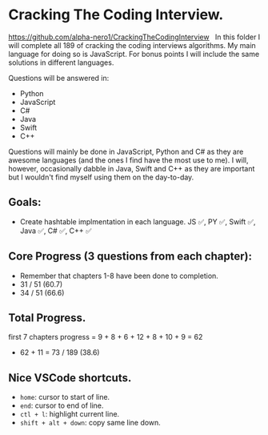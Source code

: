 # Cracking The Coding Interview.
https://github.com/alpha-nero1/CrackingTheCodingInterview
&nbsp;
In this folder I will complete all 189 of cracking the coding interviews algorithms. My main language for doing so is JavaScript. For bonus points I will include the same solutions in different languages.

Questions will be answered in:
- Python
- JavaScript
- C#
- Java
- Swift
- C++

Questions will mainly be done in JavaScript, Python and C# as they are awesome languages (and the ones I find have the most use to me). I will, however, occasionally dabble in Java, Swift and C++ as they are important but I wouldn't find myself using them on the day-to-day.

## Goals:
- Create hashtable implmentation in each language. JS ✅, PY ✅, Swift ✅, Java ✅, C# ✅, C++ ✅


## Core Progress (3 questions from each chapter):
- Remember that chapters 1-8 have been done to completion.
- 31 / 51 (60.7)
- 34 / 51 (66.6)

## Total Progress.
first 7 chapters progress = 9 + 8 + 6 + 12 + 8 + 10 + 9 = 62
- 62 + 11 = 73 / 189 (38.6)

## Nice VSCode shortcuts.
- `home`: cursor to start of line.
- `end`: cursor to end of line.
- `ctl + l`: highlight current line.
- `shift + alt + down`: copy same line down.